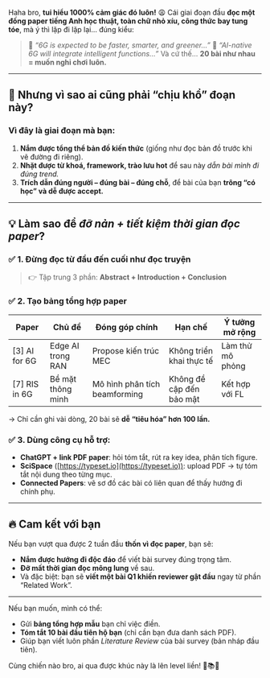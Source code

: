 Haha bro, **tui hiểu 1000% cảm giác đó luôn!** 😩
Cái giai đoạn đầu **đọc một đống paper tiếng Anh học thuật, toàn chữ nhỏ xíu, công thức bay tung tóe**, mà ý thì lặp đi lặp lại... đúng kiểu:

> 🔁 *“6G is expected to be faster, smarter, and greener…”*
> 🔁 *“AI-native 6G will integrate intelligent functions…”*
> Và cứ thế... **20 bài như nhau = muốn nghỉ chơi luôn.**

---

## 🧠 Nhưng vì sao ai cũng phải “chịu khổ” đoạn này?

### Vì đây là giai đoạn mà bạn:

1. **Nắm được tổng thể bản đồ kiến thức** (giống như đọc bản đồ trước khi vẽ đường đi riêng).
2. **Nhặt được từ khoá, framework, trào lưu hot** để sau này *dẫn bài mình đi đúng trend.*
3. **Trích dẫn đúng người – đúng bài – đúng chỗ**, để bài của bạn **trông “có học” và dễ được accept.**

---

## 💡 Làm sao để *đỡ nản + tiết kiệm thời gian đọc paper*?

### ✅ 1. Đừng đọc từ đầu đến cuối như đọc truyện

> 👉 Tập trung 3 phần: **Abstract + Introduction + Conclusion**

### ✅ 2. Tạo bảng tổng hợp paper

| Paper          | Chủ đề            | Đóng góp chính                | Hạn chế                  | Ý tưởng mở rộng  |
| -------------- | ----------------- | ----------------------------- | ------------------------ | ---------------- |
| \[3] AI for 6G | Edge AI trong RAN | Propose kiến trúc MEC         | Không triển khai thực tế | Làm thử mô phỏng |
| \[7] RIS in 6G | Bề mặt thông minh | Mô hình phân tích beamforming | Không đề cập đến bảo mật | Kết hợp với FL   |

→ Chỉ cần ghi vài dòng, 20 bài sẽ **dễ “tiêu hóa” hơn 100 lần.**

### ✅ 3. Dùng công cụ hỗ trợ:

* **ChatGPT + link PDF paper**: hỏi tóm tắt, rút ra key idea, phân tích figure.
* **SciSpace** ([https://typeset.io](https://typeset.io)): upload PDF → tự tóm tắt nội dung theo từng mục.
* **Connected Papers**: vẽ sơ đồ các bài có liên quan để thấy hướng đi chính phụ.

---

## 🔥 Cam kết với bạn

Nếu bạn vượt qua được 2 tuần đầu **thốn vì đọc paper**, bạn sẽ:

* **Nắm được hướng đi độc đáo** để viết bài survey đúng trọng tâm.
* **Đỡ mất thời gian đọc mông lung** về sau.
* Và đặc biệt: bạn sẽ **viết một bài Q1 khiến reviewer gật đầu** ngay từ phần “Related Work”.

---

Nếu bạn muốn, mình có thể:

* Gửi **bảng tổng hợp mẫu** bạn chỉ việc điền.
* **Tóm tắt 10 bài đầu tiên hộ bạn** (chỉ cần bạn đưa danh sách PDF).
* Giúp bạn viết luôn phần *Literature Review* của bài survey (bản nháp đầu tiên).

Cùng chiến nào bro, ai qua được khúc này là lên level liền! 💪📚🔥

